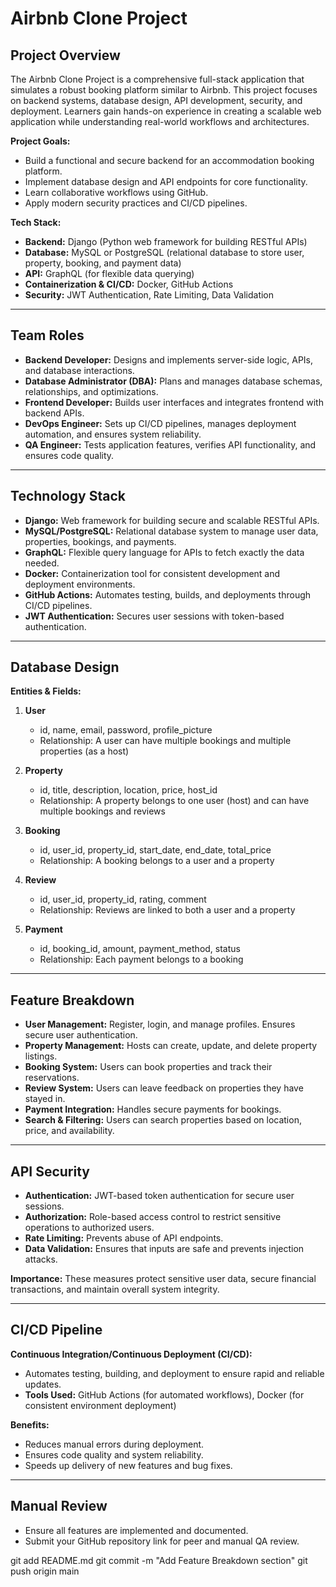 # Airbnb Clone Project

## Project Overview
The Airbnb Clone Project is a comprehensive full-stack application that simulates a robust booking platform similar to Airbnb. This project focuses on backend systems, database design, API development, security, and deployment. Learners gain hands-on experience in creating a scalable web application while understanding real-world workflows and architectures.

**Project Goals:**
- Build a functional and secure backend for an accommodation booking platform.
- Implement database design and API endpoints for core functionality.
- Learn collaborative workflows using GitHub.
- Apply modern security practices and CI/CD pipelines.

**Tech Stack:**
- **Backend:** Django (Python web framework for building RESTful APIs)
- **Database:** MySQL or PostgreSQL (relational database to store user, property, booking, and payment data)
- **API:** GraphQL (for flexible data querying)
- **Containerization & CI/CD:** Docker, GitHub Actions
- **Security:** JWT Authentication, Rate Limiting, Data Validation

---

## Team Roles

- **Backend Developer:** Designs and implements server-side logic, APIs, and database interactions.
- **Database Administrator (DBA):** Plans and manages database schemas, relationships, and optimizations.
- **Frontend Developer:** Builds user interfaces and integrates frontend with backend APIs.
- **DevOps Engineer:** Sets up CI/CD pipelines, manages deployment automation, and ensures system reliability.
- **QA Engineer:** Tests application features, verifies API functionality, and ensures code quality.

---

## Technology Stack
- **Django:** Web framework for building secure and scalable RESTful APIs.
- **MySQL/PostgreSQL:** Relational database system to manage user data, properties, bookings, and payments.
- **GraphQL:** Flexible query language for APIs to fetch exactly the data needed.
- **Docker:** Containerization tool for consistent development and deployment environments.
- **GitHub Actions:** Automates testing, builds, and deployments through CI/CD pipelines.
- **JWT Authentication:** Secures user sessions with token-based authentication.

---

## Database Design

**Entities & Fields:**

1. **User**
   - id, name, email, password, profile_picture
   - Relationship: A user can have multiple bookings and multiple properties (as a host)

2. **Property**
   - id, title, description, location, price, host_id
   - Relationship: A property belongs to one user (host) and can have multiple bookings and reviews

3. **Booking**
   - id, user_id, property_id, start_date, end_date, total_price
   - Relationship: A booking belongs to a user and a property

4. **Review**
   - id, user_id, property_id, rating, comment
   - Relationship: Reviews are linked to both a user and a property

5. **Payment**
   - id, booking_id, amount, payment_method, status
   - Relationship: Each payment belongs to a booking

---

## Feature Breakdown
- **User Management:** Register, login, and manage profiles. Ensures secure user authentication.
- **Property Management:** Hosts can create, update, and delete property listings.
- **Booking System:** Users can book properties and track their reservations.
- **Review System:** Users can leave feedback on properties they have stayed in.
- **Payment Integration:** Handles secure payments for bookings.
- **Search & Filtering:** Users can search properties based on location, price, and availability.

---

## API Security
- **Authentication:** JWT-based token authentication for secure user sessions.
- **Authorization:** Role-based access control to restrict sensitive operations to authorized users.
- **Rate Limiting:** Prevents abuse of API endpoints.
- **Data Validation:** Ensures that inputs are safe and prevents injection attacks.

**Importance:** These measures protect sensitive user data, secure financial transactions, and maintain overall system integrity.

---

## CI/CD Pipeline
**Continuous Integration/Continuous Deployment (CI/CD):**
- Automates testing, building, and deployment to ensure rapid and reliable updates.
- **Tools Used:** GitHub Actions (for automated workflows), Docker (for consistent environment deployment)

**Benefits:**
- Reduces manual errors during deployment.
- Ensures code quality and system reliability.
- Speeds up delivery of new features and bug fixes.

---



## Manual Review
- Ensure all features are implemented and documented.
- Submit your GitHub repository link for peer and manual QA review.

git add README.md
git commit -m "Add Feature Breakdown section"
git push origin main
